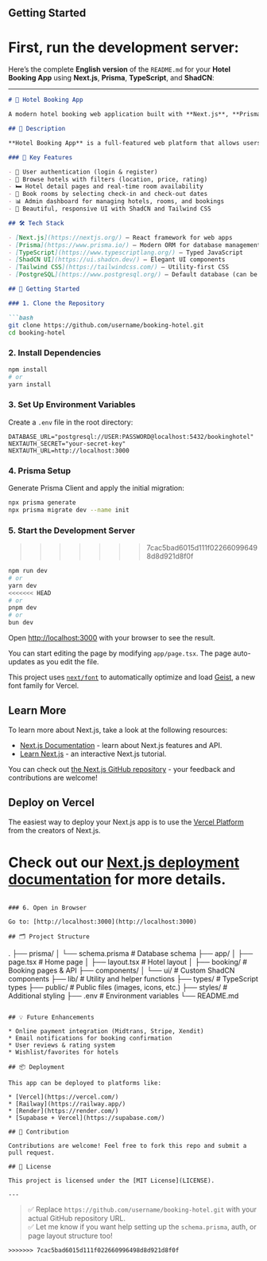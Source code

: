 ## Getting Started

First, run the development server:
=======
Here’s the complete **English version** of the `README.md` for your **Hotel Booking App** using **Next.js**, **Prisma**, **TypeScript**, and **ShadCN**:

---

````markdown
# 🏨 Hotel Booking App

A modern hotel booking web application built with **Next.js**, **Prisma**, **TypeScript**, and **ShadCN UI**.

## 📄 Description

**Hotel Booking App** is a full-featured web platform that allows users to search, book, and manage hotel room reservations. It is built using a modern tech stack and provides a clean, responsive UI.

### 🎯 Key Features

- 🔐 User authentication (login & register)
- 🏨 Browse hotels with filters (location, price, rating)
- 🛏️ Hotel detail pages and real-time room availability
- 📅 Book rooms by selecting check-in and check-out dates
- 📊 Admin dashboard for managing hotels, rooms, and bookings
- 💅 Beautiful, responsive UI with ShadCN and Tailwind CSS

## 🛠️ Tech Stack

- [Next.js](https://nextjs.org/) – React framework for web apps
- [Prisma](https://www.prisma.io/) – Modern ORM for database management
- [TypeScript](https://www.typescriptlang.org/) – Typed JavaScript
- [ShadCN UI](https://ui.shadcn.dev/) – Elegant UI components
- [Tailwind CSS](https://tailwindcss.com/) – Utility-first CSS
- [PostgreSQL](https://www.postgresql.org/) – Default database (can be replaced with MySQL or SQLite)

## 🚀 Getting Started

### 1. Clone the Repository

```bash
git clone https://github.com/username/booking-hotel.git
cd booking-hotel
````

### 2. Install Dependencies

```bash
npm install
# or
yarn install
```

### 3. Set Up Environment Variables

Create a `.env` file in the root directory:

```env
DATABASE_URL="postgresql://USER:PASSWORD@localhost:5432/bookinghotel"
NEXTAUTH_SECRET="your-secret-key"
NEXTAUTH_URL=http://localhost:3000
```

### 4. Prisma Setup

Generate Prisma Client and apply the initial migration:

```bash
npx prisma generate
npx prisma migrate dev --name init
```

### 5. Start the Development Server
>>>>>>> 7cac5bad6015d111f022660996498d8d921d8f0f

```bash
npm run dev
# or
yarn dev
<<<<<<< HEAD
# or
pnpm dev
# or
bun dev
```

Open [http://localhost:3000](http://localhost:3000) with your browser to see the result.

You can start editing the page by modifying `app/page.tsx`. The page auto-updates as you edit the file.

This project uses [`next/font`](https://nextjs.org/docs/app/building-your-application/optimizing/fonts) to automatically optimize and load [Geist](https://vercel.com/font), a new font family for Vercel.

## Learn More

To learn more about Next.js, take a look at the following resources:

- [Next.js Documentation](https://nextjs.org/docs) - learn about Next.js features and API.
- [Learn Next.js](https://nextjs.org/learn) - an interactive Next.js tutorial.

You can check out [the Next.js GitHub repository](https://github.com/vercel/next.js) - your feedback and contributions are welcome!

## Deploy on Vercel

The easiest way to deploy your Next.js app is to use the [Vercel Platform](https://vercel.com/new?utm_medium=default-template&filter=next.js&utm_source=create-next-app&utm_campaign=create-next-app-readme) from the creators of Next.js.

Check out our [Next.js deployment documentation](https://nextjs.org/docs/app/building-your-application/deploying) for more details.
=======
```

### 6. Open in Browser

Go to: [http://localhost:3000](http://localhost:3000)

## 🗂️ Project Structure

```
.
├── prisma/
│   └── schema.prisma          # Database schema
├── app/
│   ├── page.tsx               # Home page
│   ├── layout.tsx              # Hotel layout
│   ├── booking/               # Booking pages & API
├── components/
│   └── ui/                    # Custom ShadCN components
├── lib/                       # Utility and helper functions
├── types/                     # TypeScript types
├── public/                    # Public files (images, icons, etc.)
├── styles/                    # Additional styling
├── .env                       # Environment variables
└── README.md
```

## 💡 Future Enhancements

* Online payment integration (Midtrans, Stripe, Xendit)
* Email notifications for booking confirmation
* User reviews & rating system
* Wishlist/favorites for hotels

## 📦 Deployment

This app can be deployed to platforms like:

* [Vercel](https://vercel.com/)
* [Railway](https://railway.app/)
* [Render](https://render.com/)
* [Supabase + Vercel](https://supabase.com/)

## 🤝 Contribution

Contributions are welcome! Feel free to fork this repo and submit a pull request.

## 📄 License

This project is licensed under the [MIT License](LICENSE).

---

```

> ✅ Replace `https://github.com/username/booking-hotel.git` with your actual GitHub repository URL.  
> ✅ Let me know if you want help setting up the `schema.prisma`, auth, or page layout structure too!
```
>>>>>>> 7cac5bad6015d111f022660996498d8d921d8f0f
